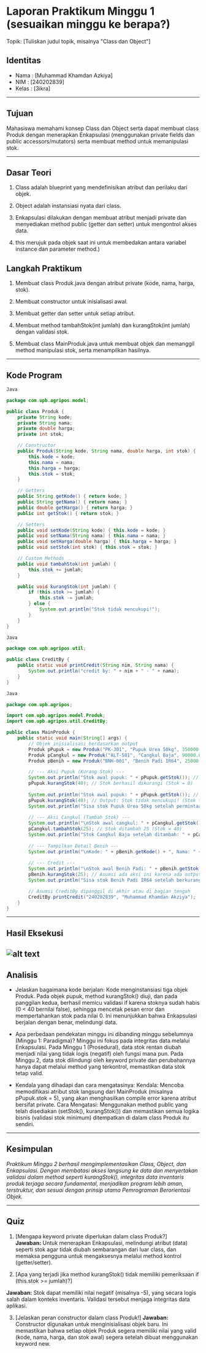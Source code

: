 # Laporan Praktikum Minggu 1 (sesuaikan minggu ke berapa?)
Topik: [Tuliskan judul topik, misalnya "Class dan Object"]

## Identitas
- Nama  : [Muhammad Khamdan Azkiya]
- NIM   : [240202839]
- Kelas : [3ikra]

---

## Tujuan
Mahasiswa memahami konsep Class dan Object serta dapat membuat class Produk dengan menerapkan Enkapsulasi (menggunakan private fields dan public accessors/mutators) serta membuat method untuk memanipulasi stok.


---

## Dasar Teori 
1. Class adalah blueprint yang mendefinisikan atribut dan perilaku dari objek.

2. Object adalah instansiasi nyata dari class.

3. Enkapsulasi dilakukan dengan membuat atribut menjadi private dan menyediakan method public (getter dan setter) untuk mengontrol akses data.

4. this merujuk pada objek saat ini untuk membedakan antara variabel instance dan parameter method.)


## Langkah Praktikum

1. Membuat class Produk.java dengan atribut private (kode, nama, harga, stok).

2. Membuat constructor untuk inisialisasi awal.

3. Membuat getter dan setter untuk setiap atribut.

4. Membuat method tambahStok(int jumlah) dan kurangStok(int jumlah) dengan validasi stok.

5. Membuat class MainProduk.java untuk membuat objek dan memanggil method manipulasi stok, serta menampilkan hasilnya.

---

## Kode Program

```Produk.java (Class Model)
Java

package com.upb.agripos.model;

public class Produk {
    private String kode;
    private String nama;
    private double harga;
    private int stok;

    // Constructor
    public Produk(String kode, String nama, double harga, int stok) {
        this.kode = kode;
        this.nama = nama;
        this.harga = harga;
        this.stok = stok;
    }

    // Getters
    public String getKode() { return kode; }
    public String getNama() { return nama; }
    public double getHarga() { return harga; }
    public int getStok() { return stok; }

    // Setters
    public void setKode(String kode) { this.kode = kode; }
    public void setNama(String nama) { this.nama = nama; }
    public void setHarga(double harga) { this.harga = harga; }
    public void setStok(int stok) { this.stok = stok; }

    // Custom Methods
    public void tambahStok(int jumlah) {
        this.stok += jumlah;
    }

    public void kurangStok(int jumlah) {
        if (this.stok >= jumlah) {
            this.stok -= jumlah;
        } else {
            System.out.println("Stok tidak mencukupi!");
        }
    }
}
```

```CreditBy.java (Utility Class)
Java

package com.upb.agripos.util;

public class CreditBy {
    public static void printCredit(String nim, String nama) {
        System.out.println("credit by: " + nim + " - " + nama);
    }
}
```

```MainProduk.java (Main Class - Rekonstruksi Berdasarkan Output)
Java

package com.upb.agripos;

import com.upb.agripos.model.Produk;
import com.upb.agripos.util.CreditBy;

public class MainProduk {
    public static void main(String[] args) {
        // Objek inisialisasi berdasarkan output
        Produk pPupuk = new Produk("PK-301", "Pupuk Urea 50kg", 350000.0, 40);
        Produk pCangkul = new Produk("ALT-501", "Cangkul Baja", 90000.0, 15);
        Produk pBenih = new Produk("BNH-001", "Benih Padi IR64", 25000.0, 100);

        // --- Aksi Pupuk (Kurang Stok) ---
        System.out.println("Stok awal pupuk: " + pPupuk.getStok()); // Output: 40
        pPupuk.kurangStok(40); // Stok berhasil dikurangi (Stok = 0)
        
        System.out.println("Stok awal pupuk: " + pPupuk.getStok()); // Output: 0
        pPupuk.kurangStok(40); // Output: Stok tidak mencukupi! (Stok tetap 0)
        System.out.println("Sisa stok Pupuk Urea 50kg setelah permintaan: " + pPupuk.getStok()); // Output: 0
        
        // --- Aksi Cangkul (Tambah Stok) ---
        System.out.println("\nStok awal cangkul: " + pCangkul.getStok()); // Output: 15
        pCangkul.tambahStok(25); // Stok ditambah 25 (Stok = 40)
        System.out.println("Stok Cangkul Baja setelah ditambah: " + pCangkul.getStok()); // Output: 40
        
        // --- Tampilkan Detail Benih ---
        System.out.println("\nKode: " + pBenih.getKode() + ", Nama: " + pBenih.getNama() + ", Harga: " + pBenih.getHarga() + ", Stok: " + pBenih.getStok());
        
        // --- Credit ---
        System.out.println("\nStok awal Benih Padi: " + pBenih.getStok()); // Output: 100
        pBenih.kurangStok(25); // Asumsi ada aksi ini karena ada output "berkurang: 25"
        System.out.println("Sisa stok Benih Padi IR64 setelah berkurang: " + pBenih.getStok()); // Output: 75

        // Asumsi CreditBy dipanggil di akhir atau di bagian tengah
        CreditBy.printCredit("240202839", "Muhammad Khamdan Akziya");
    }
}
```
---

## Hasil Eksekusi
![alt text](<Cuplikan layar 2025-10-07 231739.png>)
---

## Analisis
- Jelaskan bagaimana kode berjalan: Kode menginstansiasi tiga objek Produk. Pada objek pupuk, method kurangStok() diuji, dan pada panggilan kedua, berhasil memicu    validasi if karena stoknya sudah habis (0 < 40 bernilai false), sehingga mencetak pesan error dan mempertahankan stok pada nilai 0. Ini menunjukkan bahwa Enkapsulasi berjalan dengan benar, melindungi data.

- Apa perbedaan pendekatan minggu ini dibanding minggu sebelumnya (Minggu 1: Paradigma)?
Minggu ini fokus pada integritas data melalui Enkapsulasi. Pada Minggu 1 (Prosedural), data stok rentan diubah menjadi nilai yang tidak logis (negatif) oleh fungsi mana pun. Pada Minggu 2, data stok dilindungi oleh keyword private dan perubahannya hanya dapat melalui method yang terkontrol, memastikan data stok tetap valid.

- Kendala yang dihadapi dan cara mengatasinya:
Kendala: Mencoba memodifikasi atribut stok langsung dari MainProduk (misalnya pPupuk.stok = 5), yang akan menghasilkan compile error karena atribut bersifat private.
Cara Mengatasi: Menggunakan method public yang telah disediakan (setStok(), kurangStok()) dan memastikan semua logika bisnis (validasi stok minimum) ditempatkan di dalam class Produk itu sendiri.

---

## Kesimpulan
*Praktikum Minggu 2 berhasil mengimplementasikan Class, Object, dan Enkapsulasi. Dengan membatasi akses langsung ke data dan menyertakan validasi dalam method seperti kurangStok(), integritas data inventaris produk terjaga secara fundamental, menjadikan program lebih aman, terstruktur, dan sesuai dengan prinsip utama Pemrograman Berorientasi Objek.*

---

## Quiz
1. [Mengapa keyword private diperlukan dalam class Produk?]
   
   **Jawaban:** Untuk menerapkan Enkapsulasi, melindungi atribut (data) seperti stok agar tidak diubah sembarangan dari luar class, dan memaksa pengguna untuk mengaksesnya melalui method kontrol (getter/setter).

 2. [Apa yang terjadi jika method kurangStok() tidak memiliki pemeriksaan if (this.stok >= jumlah)?]

   **Jawaban:**  Stok dapat memiliki nilai negatif (misalnya -5), yang secara logis salah dalam konteks inventaris. Validasi tersebut menjaga integritas data aplikasi.

 3. [Jelaskan peran constructor dalam class Produk!]
   **Jawaban:** Constructor digunakan untuk menginisialisasi objek baru. Ini memastikan bahwa setiap objek Produk segera memiliki nilai yang valid (kode, nama, harga, dan stok awal) segera setelah dibuat menggunakan keyword new.

